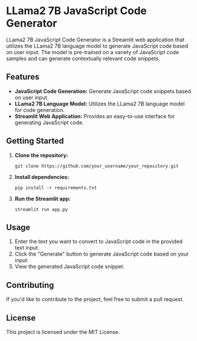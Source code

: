 # LLama2 7B JavaScript Code Generator



LLama2 7B JavaScript Code Generator is a Streamlit web application that utilizes the LLama2 7B language model to generate JavaScript code based on user input. The model is pre-trained on a variety of JavaScript code samples and can generate contextually relevant code snippets.

## Features
- **JavaScript Code Generation:** Generate JavaScript code snippets based on user input.
- **LLama2 7B Language Model:** Utilizes the LLama2 7B language model for code generation.
- **Streamlit Web Application:** Provides an easy-to-use interface for generating JavaScript code.

## Getting Started
1. **Clone the repository:** 
    ```
    git clone https://github.com/your_username/your_repository.git
    ```
2. **Install dependencies:** 
    ```
    pip install -r requirements.txt
    ```
3. **Run the Streamlit app:** 
    ```
    streamlit run app.py
    ```

## Usage
1. Enter the text you want to convert to JavaScript code in the provided text input.
2. Click the "Generate" button to generate JavaScript code based on your input.
3. View the generated JavaScript code snippet.

## Contributing
If you'd like to contribute to the project, feel free to submit a pull request.

## License
This project is licensed under the MIT License.
